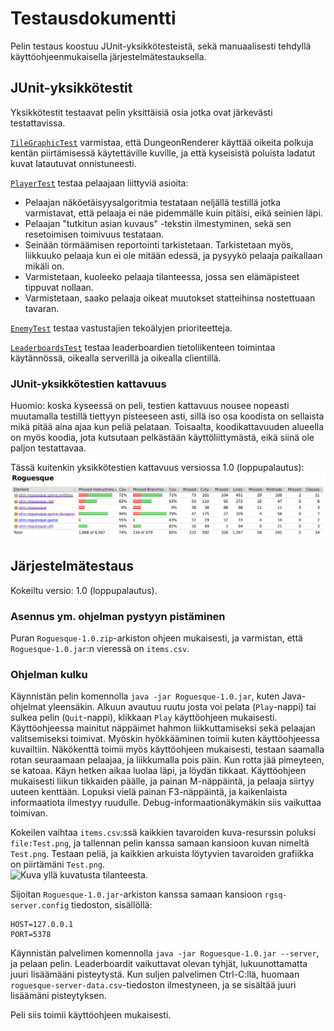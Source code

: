 # Testausdokumentti
Pelin testaus koostuu JUnit-yksikkötesteistä, sekä manuaalisesti
tehdyllä käyttöohjeenmukaisella järjestelmätestauksella.

## JUnit-yksikkötestit
Yksikkötestit testaavat pelin yksittäisiä osia jotka ovat järkevästi
testattavissa.

[`TileGraphicTest`](../src/test/java/otm/roguesque/TileGraphicTest.java) varmistaa,
että DungeonRenderer käyttää oikeita polkuja kentän piirtämisessä
käytettäville kuville, ja että kyseisistä poluista ladatut kuvat
latautuvat onnistuneesti.

[`PlayerTest`](../src/test/java/otm/roguesque/PlayerTest.java) testaa pelaajaan liittyviä asioita:
- Pelaajan näköetäisyysalgoritmia testataan neljällä testillä jotka
  varmistavat, että pelaaja ei näe pidemmälle kuin pitäisi, eikä
  seinien läpi.
- Pelaajan "tutkitun asian kuvaus" -tekstin ilmestyminen, sekä sen
  resetoimisen toimivuus testataan.
- Seinään törmäämisen reportointi tarkistetaan. Tarkistetaan myös,
  liikkuuko pelaaja kun ei ole mitään edessä, ja pysyykö pelaaja
  paikallaan mikäli on.
- Varmistetaan, kuoleeko pelaaja tilanteessa, jossa sen elämäpisteet
  tippuvat nollaan.
- Varmistetaan, saako pelaaja oikeat muutokset statteihinsa
  nostettuaan tavaran.

[`EnemyTest`](../src/test/java/otm/roguesque/EnemyTest.java) testaa
vastustajien tekoälyjen prioriteetteja.

[`LeaderboardsTest`](../src/test/java/otm/roguesque/LeaderboardsTest.java)
testaa leaderboardien tietoliikenteen toimintaa käytännössä, oikealla
serverillä ja oikealla clientillä.

### JUnit-yksikkötestien kattavuus
Huomio: koska kyseessä on peli, testien kattavuus nousee nopeasti
muutamalla testillä tiettyyn pisteeseen asti, sillä iso osa koodista
on sellaista mikä pitää aina ajaa kun peliä pelataan. Toisaalta,
koodikattavuuden alueella on myös koodia, jota kutsutaan pelkästään
käyttöliittymästä, eikä siinä ole paljon testattavaa.

Tässä kuitenkin yksikkötestien kattavuus versiossa 1.0 (loppupalautus):
![Kuvakaappaus jacoco:n koodikattavuus-reportista](code-coverage.png)

## Järjestelmätestaus
Kokeiltu versio: 1.0 (loppupalautus).

### Asennus ym. ohjelman pystyyn pistäminen
Puran `Roguesque-1.0.zip`-arkiston ohjeen mukaisesti, ja varmistan,
että `Roguesque-1.0.jar`:n vieressä on `items.csv`.

### Ohjelman kulku
Käynnistän pelin komennolla `java -jar Roguesque-1.0.jar`, kuten
Java-ohjelmat yleensäkin. Alkuun avautuu ruutu josta voi pelata
(`Play`-nappi) tai sulkea pelin (`Quit`-nappi), klikkaan `Play`
käyttöohjeen mukaisesti. Käyttöohjeessa mainitut näppäimet hahmon
liikkuttamiseksi sekä pelaajan valitsemiseksi toimivat. Myöskin
hyökkääminen toimii kuten käyttöohjeessa kuvailtiin. Näkökenttä toimii
myös käyttöohjeen mukaisesti, testaan saamalla rotan seuraamaan
pelaajaa, ja liikkumalla pois päin. Kun rotta jää pimeyteen, se
katoaa. Käyn hetken aikaa luolaa läpi, ja löydän tikkaat. Käyttöohjeen
mukaisesti liikun tikkaiden päälle, ja painan M-näppäintä, ja pelaaja
siirtyy uuteen kenttään. Lopuksi vielä painan F3-näppäintä, ja
kaikenlaista informaatiota ilmestyy
ruudulle. Debug-informaationäkymäkin siis vaikuttaa toimivan.

Kokeilen vaihtaa `items.csv`:ssä kaikkien tavaroiden kuva-resurssin
poluksi `file:Test.png`, ja tallennan pelin kanssa samaan kansioon
kuvan nimeltä `Test.png`. Testaan peliä, ja kaikkien arkuista
löytyvien tavaroiden grafiikka on piirtämäni `Test.png`.  
![Kuva yllä kuvatusta
tilanteesta.](screenshots/switched-item-graphic.png)

Sijoitan `Roguesque-1.0.jar`-arkiston kanssa samaan kansioon
`rgsq-server.config` tiedoston, sisällöllä:

```
HOST=127.0.0.1
PORT=5378
```

Käynnistän palvelimen komennolla `java -jar Roguesque-1.0.jar
--server`, ja pelaan pelin. Leaderboardit vaikuttavat olevan tyhjät,
lukuunottamatta juuri lisäämääni pisteytystä. Kun suljen palvelimen
Ctrl-C:llä, huomaan `roguesque-server-data.csv`-tiedoston ilmestyneen,
ja se sisältää juuri lisäämäni pisteytyksen.

Peli siis toimii käyttöohjeen mukaisesti.
